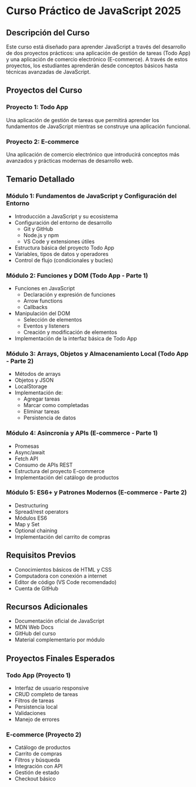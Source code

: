 # Curso Práctico de JavaScript 2025

## Descripción del Curso
Este curso está diseñado para aprender JavaScript a través del desarrollo de dos proyectos prácticos: una aplicación de gestión de tareas (Todo App) y una aplicación de comercio electrónico (E-commerce). A través de estos proyectos, los estudiantes aprenderán desde conceptos básicos hasta técnicas avanzadas de JavaScript.

## Proyectos del Curso

### Proyecto 1: Todo App
Una aplicación de gestión de tareas que permitirá aprender los fundamentos de JavaScript mientras se construye una aplicación funcional.

### Proyecto 2: E-commerce
Una aplicación de comercio electrónico que introducirá conceptos más avanzados y prácticas modernas de desarrollo web.

## Temario Detallado

### Módulo 1: Fundamentos de JavaScript y Configuración del Entorno
- Introducción a JavaScript y su ecosistema
- Configuración del entorno de desarrollo
  - Git y GitHub
  - Node.js y npm
  - VS Code y extensiones útiles
- Estructura básica del proyecto Todo App
- Variables, tipos de datos y operadores
- Control de flujo (condicionales y bucles)

### Módulo 2: Funciones y DOM (Todo App - Parte 1)
- Funciones en JavaScript
  - Declaración y expresión de funciones
  - Arrow functions
  - Callbacks
- Manipulación del DOM
  - Selección de elementos
  - Eventos y listeners
  - Creación y modificación de elementos
- Implementación de la interfaz básica de Todo App

### Módulo 3: Arrays, Objetos y Almacenamiento Local (Todo App - Parte 2)
- Métodos de arrays
- Objetos y JSON
- LocalStorage
- Implementación de:
  - Agregar tareas
  - Marcar como completadas
  - Eliminar tareas
  - Persistencia de datos

### Módulo 4: Asincronía y APIs (E-commerce - Parte 1)
- Promesas
- Async/await
- Fetch API
- Consumo de APIs REST
- Estructura del proyecto E-commerce
- Implementación del catálogo de productos

### Módulo 5: ES6+ y Patrones Modernos (E-commerce - Parte 2)
- Destructuring
- Spread/rest operators
- Módulos ES6
- Map y Set
- Optional chaining
- Implementación del carrito de compras

## Requisitos Previos
- Conocimientos básicos de HTML y CSS
- Computadora con conexión a internet
- Editor de código (VS Code recomendado)
- Cuenta de GitHub

## Recursos Adicionales
- Documentación oficial de JavaScript
- MDN Web Docs
- GitHub del curso
- Material complementario por módulo

## Proyectos Finales Esperados

### Todo App (Proyecto 1)
- Interfaz de usuario responsive
- CRUD completo de tareas
- Filtros de tareas
- Persistencia local
- Validaciones
- Manejo de errores

### E-commerce (Proyecto 2)
- Catálogo de productos
- Carrito de compras
- Filtros y búsqueda
- Integración con API
- Gestión de estado
- Checkout básico
